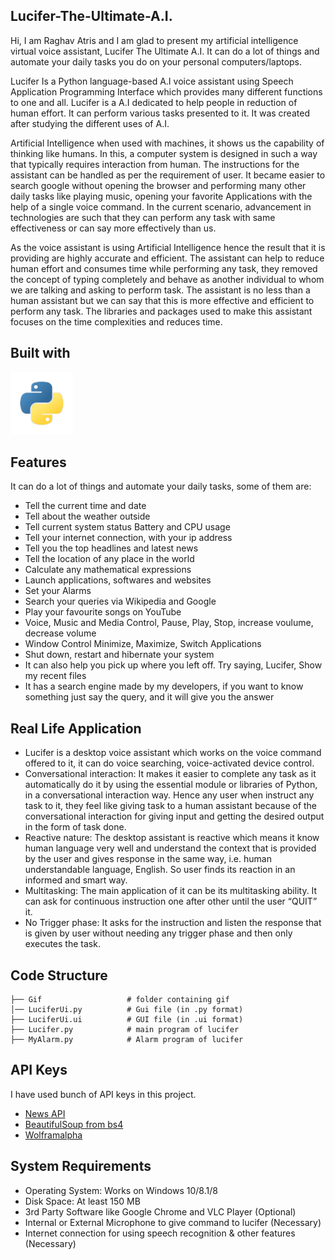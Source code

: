## Lucifer-The-Ultimate-A.I.

Hi, I am Raghav Atris and I am glad to present my artificial intelligence virtual voice assistant, Lucifer The Ultimate A.I.
It can do a lot of things and automate your daily tasks you do on your personal computers/laptops.

Lucifer Is a Python language-based A.I voice assistant using Speech Application Programming Interface which provides many different functions to one and all.
Lucifer is a A.I dedicated to help people in reduction of human effort. It can perform various tasks presented to it.
It was created after studying the different uses of A.I.

Artificial Intelligence when used with machines, it shows us the capability of thinking like humans. In this, a computer system is designed in such a way that typically requires interaction from human. The instructions for the assistant can be handled as per the requirement of user. It became easier to search google without opening the browser and performing many other daily tasks like playing music, opening your favorite Applications with the help of a single voice command. In the current scenario, advancement in technologies are such that they can perform any task with same effectiveness or can say more effectively than us. 

As the voice assistant is using Artificial Intelligence hence the result that it is providing are highly accurate and efficient. The assistant can help to reduce human effort and consumes time while performing any task, they removed the concept of typing completely and behave as another individual to whom we are talking and asking to perform task. The assistant is no less than a human assistant but we can say that this is more effective and efficient to perform any task. The libraries and packages used to make this assistant focuses on the time complexities and reduces time.

## Built with

<code><img height="100" src="https://raw.githubusercontent.com/github/explore/80688e429a7d4ef2fca1e82350fe8e3517d3494d/topics/python/python.png"></code>

## Features

It can do a lot of things and automate your daily tasks, some of them are:

- Tell the current time and date
- Tell about the weather outside
- Tell current system status Battery and CPU usage
- Tell your internet connection, with your ip address
- Tell you the top headlines and latest news
- Tell the location of any place in the world
- Calculate any mathematical expressions
- Launch applications, softwares and websites
- Set your Alarms
- Search your queries via Wikipedia and Google
- Play your favourite songs on YouTube
- Voice, Music and Media Control, Pause, Play, Stop, increase voulume, decrease volume
- Window Control Minimize, Maximize, Switch Applications
- Shut down, restart and hibernate your system
- It can also help you pick up where you left off. Try saying, Lucifer, Show my recent files
- It has a search engine made by my developers, if you want to know something just say the query, and it will give you the answer


## Real Life Application
- Lucifer is a desktop voice assistant which works on the voice command offered to it, it can do voice searching, voice-activated device control.
- Conversational interaction: It makes it easier to complete any task as it automatically do it by using the essential module or libraries of Python, in a conversational interaction way. Hence any user when instruct any task to it, they feel like giving task to a human assistant because of the conversational interaction for giving input and getting the desired output in the form of task done.
- Reactive nature: The desktop assistant is reactive which means it know human language very well and understand the context that is provided by the user and gives response in the same way, i.e. human understandable language, English. So user finds its reaction in an informed and smart way.
- Multitasking: The main application of it can be its multitasking ability. It can ask for continuous instruction one after other until the user “QUIT” it.
- No Trigger phase: It asks for the instruction and listen the response that is given by user without needing any trigger phase and then only executes the task.

## Code Structure

    ├── Gif                   # folder containing gif 
    │── LuciferUi.py          # Gui file (in .py format)
    ├── LuciferUi.ui          # GUI file (in .ui format)
    ├── Lucifer.py            # main program of lucifer
    ├── MyAlarm.py            # Alarm program of lucifer

## API Keys
I have used bunch of API keys in this project.

- [News API](https://newsapi.org/)
- [BeautifulSoup from bs4](https://www.crummy.com/software/BeautifulSoup/bs4/doc/)
- [Wolframalpha](https://www.wolframalpha.com/)

## System Requirements
- Operating System: Works on Windows 10/8.1/8
- Disk Space: At least 150 MB
- 3rd Party Software like Google Chrome and VLC Player (Optional)
- Internal or External Microphone to give command to lucifer (Necessary)
- Internet connection for using speech recognition & other features (Necessary)